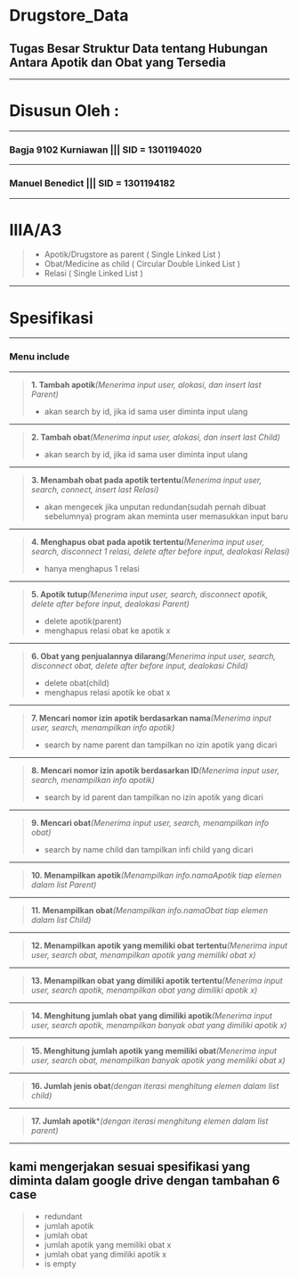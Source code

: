 # Drugstore_Data
## Tugas Besar Struktur Data tentang Hubungan Antara Apotik dan Obat yang Tersedia
-------------------------------------------------------------------------------
# Disusun Oleh : 
-------------------------------------------------------------------------------
### Bagja 9102 Kurniawan   ||| SID = 1301194020 
-------------------------------------------------------------------------------
### Manuel Benedict           ||| SID = 1301194182
-------------------------------------------------------------------------------
# IIIA/A3
>- Apotik/Drugstore as parent ( Single Linked List )
>- Obat/Medicine as child ( Circular Double Linked List )
>- Relasi ( Single Linked List )
-------------------------------------------------------------------------------
# Spesifikasi
-------------------------------------------------------------------------------
### Menu include
-------------------------------------------------------------------------------
>**1. Tambah apotik**_(Menerima input user, alokasi, dan insert last Parent)_<br>
>- akan search by id, jika id sama user diminta input ulang<br>
-------------------------------------------------------------------------------
>**2. Tambah obat**_(Menerima input user, alokasi, dan insert last Child)_<br>
>- akan search by id, jika id sama user diminta input ulang<br>
-------------------------------------------------------------------------------
>**3. Menambah obat pada apotik tertentu**_(Menerima input user, search, connect, insert last Relasi)_<br>
>- akan mengecek jika unputan redundan(sudah pernah dibuat sebelumnya) program akan meminta user memasukkan input baru<br>
-------------------------------------------------------------------------------
>**4. Menghapus obat pada apotik tertentu**_(Menerima input user, search, disconnect 1 relasi, delete after before input, dealokasi Relasi)_<br>
>- hanya menghapus 1 relasi
-------------------------------------------------------------------------------
>**5. Apotik tutup**_(Menerima input user, search, disconnect apotik, delete after before input, dealokasi Parent)_<br>
>- delete apotik(parent)<br>
>- menghapus relasi obat ke apotik x
-------------------------------------------------------------------------------
>**6. Obat yang penjualannya dilarang**_(Menerima input user, search, disconnect obat, delete after before input, dealokasi Child)_<br>
>- delete obat(child)<br>
>- menghapus relasi apotik ke obat x
-------------------------------------------------------------------------------
>**7. Mencari nomor izin apotik berdasarkan nama**_(Menerima input user, search, menampilkan info apotik)_<br>
>- search by name parent dan tampilkan no izin apotik yang dicari
-------------------------------------------------------------------------------
>**8. Mencari nomor izin apotik berdasarkan ID**_(Menerima input user, search, menampilkan info apotik)_<br>
>- search by id parent dan tampilkan no izin apotik yang dicari
-------------------------------------------------------------------------------
>**9. Mencari obat**_(Menerima input user, search, menampilkan info obat)_<br>
>- search by name child dan tampilkan infi child yang dicari
-------------------------------------------------------------------------------
>**10. Menampilkan apotik**_(Menampilkan info.namaApotik tiap elemen dalam list Parent)_<br>
-------------------------------------------------------------------------------
>**11. Menampilkan obat**_(Menampilkan info.namaObat tiap elemen dalam list Child)_<br>
-------------------------------------------------------------------------------
>**12. Menampilkan apotik yang memiliki obat tertentu**_(Menerima input user, search obat, menampilkan apotik yang memiliki obat x)_<br>
-------------------------------------------------------------------------------
>**13. Menampilkan obat yang dimiliki apotik tertentu**_(Menerima input user, search apotik, menampilkan obat yang dimiliki apotik x)_<br>
-------------------------------------------------------------------------------
>**14. Menghitung jumlah obat yang dimiliki apotik**_(Menerima input user, search apotik, menampilkan banyak obat yang dimiliki apotik x)_<br>
-------------------------------------------------------------------------------
>**15. Menghitung jumlah apotik yang memiliki obat**_(Menerima input user, search obat, menampilkan banyak apotik yang memiliki obat x)_<br>
-------------------------------------------------------------------------------
>**16. Jumlah jenis obat**_(dengan iterasi menghitung elemen dalam list child)_<br>
-------------------------------------------------------------------------------
>**17. Jumlah apotik***_(dengan iterasi menghitung elemen dalam list parent)_<br>
-------------------------------------------------------------------------------
## kami mengerjakan sesuai spesifikasi yang diminta dalam google drive dengan tambahan 6 case
>- redundant
>- jumlah apotik
>- jumlah obat
>- jumlah apotik yang memiliki obat x
>- jumlah obat yang dimiliki apotik x
>- is empty

